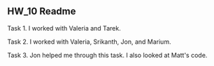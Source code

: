 ## HW_10 Readme

Task 1. I worked with Valeria and Tarek.



Task 2. I worked with Valeria, Srikanth, Jon, and Marium.



Task 3. Jon helped me through this task. I also looked at Matt's code.
